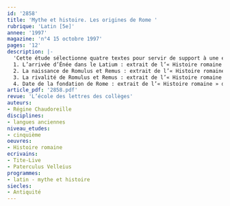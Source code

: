 ```yaml
---
id: '2858'
title: 'Mythe et histoire. Les origines de Rome '
rubrique: 'Latin [5e]'
annee: '1997'
magazine: 'n°4 15 octobre 1997'
pages: '12'
description: |-
  'Cette étude sélectionne quatre textes pour servir de support à une étude des origines de Rome : les trois premiers sont de Tite-Live, le dernier de Velleius Paterculus. Les nombreuses coupures effectuées entraînent parfois des modifications grammaticales et lexicales. La traduction s’efforce d’être littérale pour faciliter le travail des élèves, et les exercices proposés privilégient l’étude de la civilisation.
  1. L’arrivée d’Énée dans le Latium : extrait de l’« Histoire romaine » de Tite-Live
  2. La naissance de Romulus et Remus : extrait de l’« Histoire romaine » de Tite-Live
  3. La rivalité de Romulus et Remus : extrait de l’« Histoire romaine » de Tite-Live
  4. Date de la fondation de Rome : extrait de l’« Histoire romaine » de Velleius Paterculus'
article_pdf: '2858.pdf'
revue: 'L’école des lettres des collèges'
auteurs:
- Régine Chaudoreille
disciplines:
- langues anciennes
niveau_etudes:
- cinquième
oeuvres:
- Histoire romaine
ecrivains:
- Tite-Live
- Paterculus Velleius
programmes:
- latin - mythe et histoire
siecles:
- Antiquité
---
```

